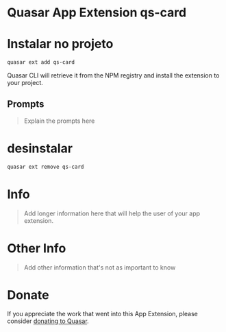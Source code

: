 Quasar App Extension qs-card
===



# Instalar no projeto
```bash
quasar ext add qs-card
```
Quasar CLI will retrieve it from the NPM registry and install the extension to your project.


## Prompts

> Explain the prompts here


# desinstalar
```bash
quasar ext remove qs-card
```

# Info
> Add longer information here that will help the user of your app extension.

# Other Info
> Add other information that's not as important to know

# Donate
If you appreciate the work that went into this App Extension, please consider [donating to Quasar](https://donate.quasar.dev).
